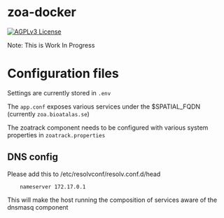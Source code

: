 # zoa-docker

[![AGPLv3 License](http://img.shields.io/badge/license-AGPLv3-blue.svg)](https://github.com/bioatlas/zoa-docker/blob/master/LICENSE)

Note: This is Work In Progress

# Configuration files

Settings are currently stored in `.env`

The `app.conf` exposes various services under the $SPATIAL_FQDN (currently `zoa.bioatalas.se`)

The zoatrack component needs to be configured with various system properties in `zoatrack.properties`

## DNS config

Please add this to /etc/resolvconf/resolv.conf.d/head

		nameserver 172.17.0.1

This will make the host running the composition of services aware of the dnsmasq component

